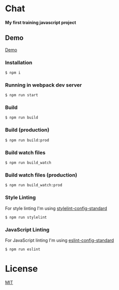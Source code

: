 # Chat
#### My first training javascript project

## Demo
[Demo](https://olegbilyk.github.io/chat/)

### Installation

```
$ npm i
```

### Running in webpack dev server

```
$ npm run start
```

### Build

```
$ npm run build
```

### Build (production)

```
$ npm run build:prod
```

### Build watch files

```
$ npm run build_watch
```

### Build watch files (production)

```
$ npm run build_watch:prod
```

### Style Linting

For style linting I'm using [stylelint-config-standard](https://github.com/stylelint/stylelint-config-standard)

```
$ npm run stylelint
```

### JavaScript Linting

For JavaScript linting I'm using [eslint-config-standard](https://github.com/feross/eslint-config-standard)

```
$ npm run eslint
```

# License

[MIT](License.md)
